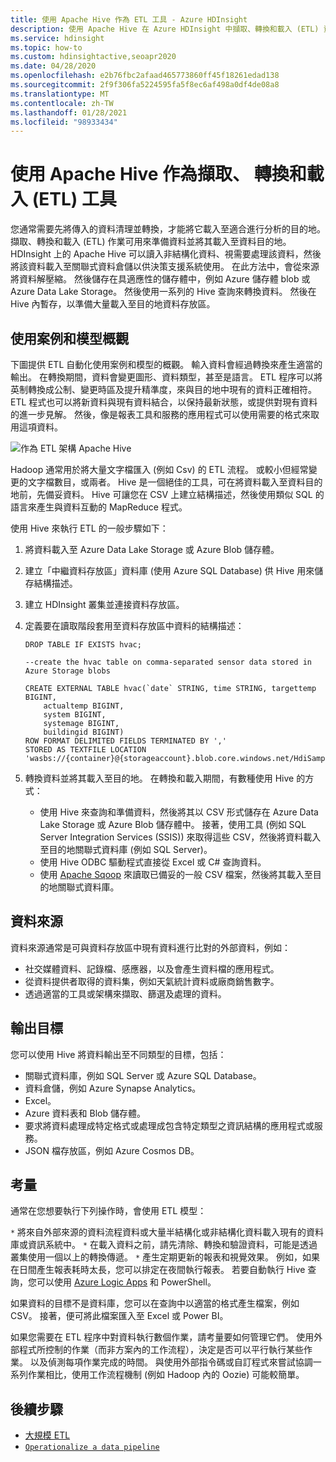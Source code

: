 ```yaml
---
title: 使用 Apache Hive 作為 ETL 工具 - Azure HDInsight
description: 使用 Apache Hive 在 Azure HDInsight 中擷取、轉換和載入 (ETL) 資料。
ms.service: hdinsight
ms.topic: how-to
ms.custom: hdinsightactive,seoapr2020
ms.date: 04/28/2020
ms.openlocfilehash: e2b76fbc2afaad465773860ff45f18261edad138
ms.sourcegitcommit: 2f9f306fa5224595fa5f8ec6af498a0df4de08a8
ms.translationtype: MT
ms.contentlocale: zh-TW
ms.lasthandoff: 01/28/2021
ms.locfileid: "98933434"
---
```

# <a name="use-apache-hive-as-an-extract-transform-and-load-etl-tool"></a>使用 Apache Hive 作為擷取、 轉換和載入 (ETL) 工具

您通常需要先將傳入的資料清理並轉換，才能將它載入至適合進行分析的目的地。 擷取、轉換和載入 (ETL) 作業可用來準備資料並將其載入至資料目的地。  HDInsight 上的 Apache Hive 可以讀入非結構化資料、視需要處理該資料，然後將該資料載入至關聯式資料倉儲以供決策支援系統使用。 在此方法中，會從來源將資料解壓縮。 然後儲存在具適應性的儲存體中，例如 Azure 儲存體 blob 或 Azure Data Lake Storage。 然後使用一系列的 Hive 查詢來轉換資料。 然後在 Hive 內暫存，以準備大量載入至目的地資料存放區。

## <a name="use-case-and-model-overview"></a>使用案例和模型概觀

下圖提供 ETL 自動化使用案例和模型的概觀。 輸入資料會經過轉換來產生適當的輸出。  在轉換期間，資料會變更圖形、資料類型，甚至是語言。  ETL 程序可以將英制轉換成公制、變更時區及提升精準度，來與目的地中現有的資料正確相符。 ETL 程式也可以將新資料與現有資料結合，以保持最新狀態，或提供對現有資料的進一步見解。 然後，像是報表工具和服務的應用程式可以使用需要的格式來取用這項資料。

![作為 ETL 架構 Apache Hive](./media/apache-hadoop-using-apache-hive-as-an-etl-tool/hdinsight-etl-architecture.png)

Hadoop 通常用於將大量文字檔匯入 (例如 Csv) 的 ETL 流程。 或較小但經常變更的文字檔數目，或兩者。  Hive 是一個絕佳的工具，可在將資料載入至資料目的地前，先備妥資料。  Hive 可讓您在 CSV 上建立結構描述，然後使用類似 SQL 的語言來產生與資料互動的 MapReduce 程式。

使用 Hive 來執行 ETL 的一般步驟如下：

1. 將資料載入至 Azure Data Lake Storage 或 Azure Blob 儲存體。
2. 建立「中繼資料存放區」資料庫 (使用 Azure SQL Database) 供 Hive 用來儲存結構描述。
3. 建立 HDInsight 叢集並連接資料存放區。
4. 定義要在讀取階段套用至資料存放區中資料的結構描述：

    ```hql
    DROP TABLE IF EXISTS hvac;

    --create the hvac table on comma-separated sensor data stored in Azure Storage blobs

    CREATE EXTERNAL TABLE hvac(`date` STRING, time STRING, targettemp BIGINT,
        actualtemp BIGINT,
        system BIGINT,
        systemage BIGINT,
        buildingid BIGINT)
    ROW FORMAT DELIMITED FIELDS TERMINATED BY ','
    STORED AS TEXTFILE LOCATION 'wasbs://{container}@{storageaccount}.blob.core.windows.net/HdiSamples/SensorSampleData/hvac/';
    ```

5. 轉換資料並將其載入至目的地。  在轉換和載入期間，有數種使用 Hive 的方式：

    * 使用 Hive 來查詢和準備資料，然後將其以 CSV 形式儲存在 Azure Data Lake Storage 或 Azure Blob 儲存體中。  接著，使用工具 (例如 SQL Server Integration Services (SSIS)) 來取得這些 CSV，然後將資料載入至目的地關聯式資料庫 (例如 SQL Server)。
    * 使用 Hive ODBC 驅動程式直接從 Excel 或 C# 查詢資料。
    * 使用 [Apache Sqoop](apache-hadoop-use-sqoop-mac-linux.md) 來讀取已備妥的一般 CSV 檔案，然後將其載入至目的地關聯式資料庫。

## <a name="data-sources"></a>資料來源

資料來源通常是可與資料存放區中現有資料進行比對的外部資料，例如：

* 社交媒體資料、記錄檔、感應器，以及會產生資料檔的應用程式。
* 從資料提供者取得的資料集，例如天氣統計資料或廠商銷售數字。
* 透過適當的工具或架構來擷取、篩選及處理的資料。

<!-- TODO: (see Collecting and loading data into HDInsight). -->

## <a name="output-targets"></a>輸出目標

您可以使用 Hive 將資料輸出至不同類型的目標，包括：

* 關聯式資料庫，例如 SQL Server 或 Azure SQL Database。
* 資料倉儲，例如 Azure Synapse Analytics。
* Excel。
* Azure 資料表和 Blob 儲存體。
* 要求將資料處理成特定格式或處理成包含特定類型之資訊結構的應用程式或服務。
* JSON 檔存放區，例如 Azure Cosmos DB。

## <a name="considerations"></a>考量

通常在您想要執行下列操作時，會使用 ETL 模型：

`*` 將來自外部來源的資料流程資料或大量半結構化或非結構化資料載入現有的資料庫或資訊系統中。
`*` 在載入資料之前，請先清除、轉換和驗證資料，可能是透過叢集使用一個以上的轉換傳遞。
`*` 產生定期更新的報表和視覺效果。 例如，如果在日間產生報表耗時太長，您可以排定在夜間執行報表。 若要自動執行 Hive 查詢，您可以使用 [Azure Logic Apps](../../logic-apps/logic-apps-overview.md) 和 PowerShell。

如果資料的目標不是資料庫，您可以在查詢中以適當的格式產生檔案，例如 CSV。 接著，便可將此檔案匯入至 Excel 或 Power BI。

如果您需要在 ETL 程序中對資料執行數個作業，請考量要如何管理它們。 使用外部程式所控制的作業（而非方案內的工作流程），決定是否可以平行執行某些作業。 以及偵測每項作業完成的時間。 與使用外部指令碼或自訂程式來嘗試協調一系列作業相比，使用工作流程機制 (例如 Hadoop 內的 Oozie) 可能較簡單。

## <a name="next-steps"></a>後續步驟

* [大規模 ETL](apache-hadoop-etl-at-scale.md)
* [`Operationalize a data pipeline`](../hdinsight-operationalize-data-pipeline.md)
